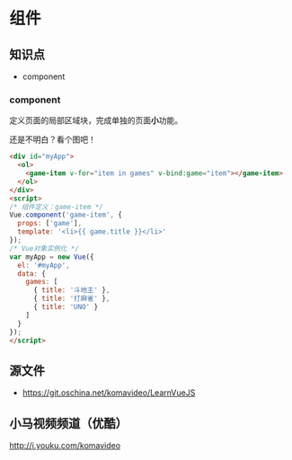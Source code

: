 组件
========

## 知识点

* component

### component

定义页面的局部区域块，完成单独的页面**小**功能。

还是不明白？看个图吧！

~~~html
<div id="myApp">
  <ol>
    <game-item v-for="item in games" v-bind:game="item"></game-item>
  </ol>
</div>
<script>
/* 组件定义：game-item */
Vue.component('game-item', {
  props: ['game'],
  template: '<li>{{ game.title }}</li>'
});
/* Vue对象实例化 */
var myApp = new Vue({
  el: '#myApp',
  data: {
    games: [
      { title: '斗地主' },
      { title: '打麻雀' },
      { title: 'UNO' }
    ]
  }
});
</script>
~~~

## 源文件

* https://git.oschina.net/komavideo/LearnVueJS

## 小马视频频道（优酷）

http://i.youku.com/komavideo
